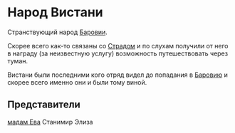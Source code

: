 # Народ Вистани

Странствующий народ [Баровии](../locs/barovia_land.md).

Скорее всего как-то связаны со [Страдом](./strad.md) и по слухам получили от него в награду (за неизвестную услугу) возможность путешествовать через туман.

Вистани были последними кого отряд видел до попадания в [Баровию](../locs/barovia_land.md) и скорее всего именно они и были тому виной.

## Представители

[мадам Ева](./eva.md)
Станимир
Элиза
